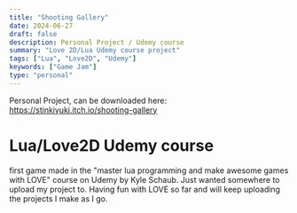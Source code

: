 ```yaml
---
title: "Shooting Gallery"
date: 2024-06-27
draft: false
description: Personal Project / Udemy course
summary: "Love 2D/Lua Udemy course project"
tags: ["Lua", "Love2D", "Udemy"]
keywords: ["Game Jam"]
type: "personal"
---
```

Personal Project, can be downloaded here: https://stinkiyuki.itch.io/shooting-gallery
# Lua/Love2D Udemy course
first game made in the "master lua programming and make awesome games with LOVE" course on Udemy by Kyle Schaub. Just wanted somewhere to upload my project to. Having fun with LOVE so far and will keep uploading the projects I make as I go.